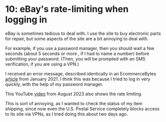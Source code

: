 # 10: eBay's rate-limiting when logging in

eBay is sometimes tedious to deal with.  I use the site to buy electronic parts for repair, but some
aspects of the site are a bit annoying to deal with.<!--more-->

For example, if you use a password manager, then you should wait a few seconds (about 5 seconds or
more , if I had to name a number) before submitting your password.  (Then, you will be prompted with
an SMS verification, if you are using a VPN.)

I received an error message, described identically in an EcommerceBytes
[article](https://www.ecommercebytes.com/2021/01/15/ebay-thwarts-shoppers-it-says-are-searching-too-fast/)
from January 2021.  I think this was because I tried to log in very quickly, with the help of my
password manager.

This YouTube [video](https://www.youtube.com/watch?v=BVc6rzI0Fxw) from August 2023 also shows the
rate limiting.

This is sort of annoying, as I wanted to check the status of my item shipping, since now even the
U.S. Postal Service completely blocks access to its site via VPNs, as I tried doing this about two
days ago.

